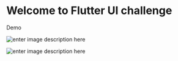 # Welcome to Flutter UI challenge
Demo

![enter image description here](http://s6.picofile.com/file/8388940200/Screenshot_1582359610.png)

![enter image description here](http://s6.picofile.com/file/8388940226/Screenshot_1582359613.png)
